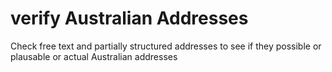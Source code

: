 # verify Australian Addresses
Check free text and partially structured addresses to see if they possible or plausable or actual Australian addresses
